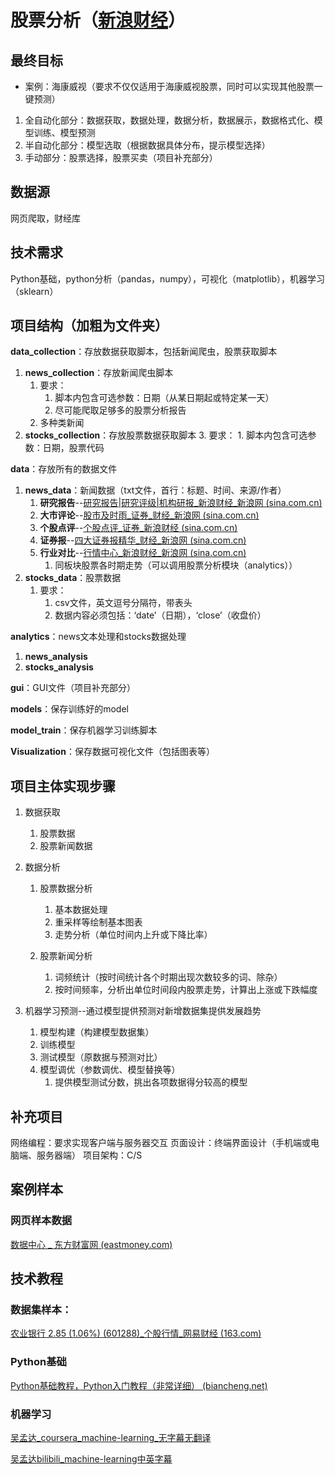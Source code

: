 # 股票分析（[新浪财经](https://finance.sina.com.cn/)）

## 最终目标

- 案例：海康威视（要求不仅仅适用于海康威视股票，同时可以实现其他股票一键预测）

1. 全自动化部分：数据获取，数据处理，数据分析，数据展示，数据格式化、模型训练、模型预测
2. 半自动化部分：模型选取（根据数据具体分布，提示模型选择）
3. 手动部分：股票选择，股票买卖（项目补充部分）

## 数据源

网页爬取，财经库

## 技术需求

Python基础，python分析（pandas，numpy），可视化（matplotlib），机器学习（sklearn）

## 项目结构（加粗为文件夹）

**data_collection**：存放数据获取脚本，包括新闻爬虫，股票获取脚本

1. **news_collection**：存放新闻爬虫脚本
   1. 要求：
      1. 脚本内包含可选参数：日期（从某日期起或特定某一天）
      2. 尽可能爬取足够多的股票分析报告
   2. 多种类新闻
2. **stocks_collection**：存放股票数据获取脚本
        3. 要求：
               1. 脚本内包含可选参数：日期，股票代码

**data**：存放所有的数据文件

1. **news_data**：新闻数据（txt文件，首行：标题、时间、来源/作者）
   1. **研究报告**--[研究报告|研究评级|机构研报_新浪财经_新浪网 (sina.com.cn)](https://stock.finance.sina.com.cn/stock/go.php/vReport_List/kind/search/index.phtml?symbol=002415&t1=all)
   2. **大市评论**--[股市及时雨_证券_财经_新浪网 (sina.com.cn)](https://roll.finance.sina.com.cn/finance/zq1/gsjsy/index.shtml)
   3. **个股点评**--[个股点评_证券_新浪财经 (sina.com.cn)](http://finance.sina.com.cn/roll/index.d.html?cid=56588)
   4. **证券报**--[四大证券报精华_财经_新浪网 (sina.com.cn)](https://finance.sina.com.cn/focus/zqbjh/)
   5. **行业对比**--[行情中心_新浪财经_新浪网 (sina.com.cn)](https://vip.stock.finance.sina.com.cn/mkt/)
      1. 同板块股票各时期走势（可以调用股票分析模块（analytics））
2. **stocks_data**：股票数据
   1. 要求：
      1. csv文件，英文逗号分隔符，带表头
      2. 数据内容必须包括：‘date’（日期），‘close’（收盘价）

**analytics**：news文本处理和stocks数据处理

1.  **news_analysis**
2.  **stocks_analysis**

**gui**：GUI文件（项目补充部分）

**models**：保存训练好的model

**model_train**：保存机器学习训练脚本

**Visualization**：保存数据可视化文件（包括图表等）

## 项目主体实现步骤

1. 数据获取

   1. 股票数据
   2. 股票新闻数据

2. 数据分析

   1. 股票数据分析
      1. 基本数据处理
      2. 重采样等绘制基本图表
      3. 走势分析（单位时间内上升或下降比率）

   1. 股票新闻分析
      1. 词频统计（按时间统计各个时期出现次数较多的词、除杂）
      2. 按时间频率，分析出单位时间段内股票走势，计算出上涨或下跌幅度

3. 机器学习预测--通过模型提供预测对新增数据集提供发展趋势

   1. 模型构建（构建模型数据集）
   2. 训练模型
   3. 测试模型（原数据与预测对比）
   4. 模型调优（参数调优、模型替换等）
      1. 提供模型测试分数，挑出各项数据得分较高的模型


## 补充项目

网络编程：要求实现客户端与服务器交互
页面设计：终端界面设计（手机端或电脑端、服务器端）
项目架构：C/S

## 案例样本

### 网页样本数据

[数据中心 _ 东方财富网 (eastmoney.com)](https://data.eastmoney.com/center/)


## 技术教程

### 数据集样本：

[农业银行 2.85 (1.06%) (601288)_个股行情_网易财经 (163.com)](http://quotes.money.163.com/trade/cjmx_601288.html)

 

### Python基础

[Python基础教程，Python入门教程（非常详细） (biancheng.net)](http://c.biancheng.net/python/)



### 机器学习

[吴孟达_coursera_machine-learning_无字幕无翻译](https://www.coursera.org/learn/machine-learning)

[吴孟达bilibili_machine-learning中英字幕](https://www.bilibili.com/video/BV1Pa411X76s)
